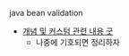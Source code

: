 java bean validation

- [개념 및 커스텀 관련 내용 굿](https://kapentaz.github.io/java/Java-Bean-Validation-%EC%A0%9C%EB%8C%80%EB%A1%9C-%EC%95%8C%EA%B3%A0-%EC%93%B0%EC%9E%90/#)
  - 나중에 기호되면 정리하자